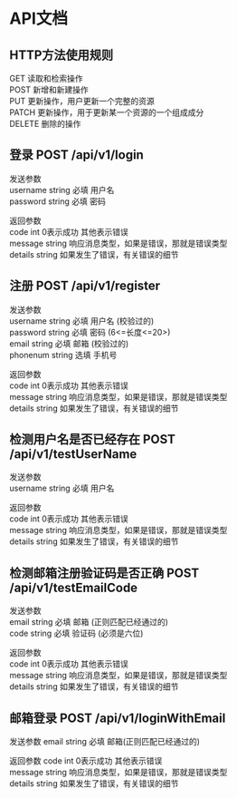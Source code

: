 # API文档

## HTTP方法使用规则  
GET     读取和检索操作  
POST    新增和新建操作  
PUT     更新操作，用户更新一个完整的资源  
PATCH   更新操作，用于更新某一个资源的一个组成成分    
DELETE  删除的操作  

## 登录 POST /api/v1/login
发送参数    
username string 必填   用户名          
password string 必填   密码  

返回参数  
code    int    0表示成功 其他表示错误  
message string 响应消息类型，如果是错误，那就是错误类型  
details string 如果发生了错误，有关错误的细节  

## 注册 POST /api/v1/register
发送参数  
username string 必填 用户名  (校验过的)  
password string 必填 密码    (6<=长度<=20>)  
email    string 必填 邮箱    (校验过的)  
phonenum string 选填 手机号     

返回参数  
code    int    0表示成功 其他表示错误  
message string 响应消息类型，如果是错误，那就是错误类型  
details string 如果发生了错误，有关错误的细节  

## 检测用户名是否已经存在 POST /api/v1/testUserName
发送参数  
username string 必填 用户名

返回参数  
code    int    0表示成功 其他表示错误  
message string 响应消息类型，如果是错误，那就是错误类型  
details string 如果发生了错误，有关错误的细节  

## 检测邮箱注册验证码是否正确 POST /api/v1/testEmailCode
发送参数  
email string 必填 邮箱 (正则匹配已经通过的)  
code  string 必填 验证码 (必须是六位)  

返回参数  
code    int    0表示成功 其他表示错误   
message string 响应消息类型，如果是错误，那就是错误类型    
details string 如果发生了错误，有关错误的细节


## 邮箱登录 POST /api/v1/loginWithEmail
发送参数
email string 必填 邮箱(正则匹配已经通过的)

返回参数
code    int    0表示成功 其他表示错误   
message string 响应消息类型，如果是错误，那就是错误类型    
details string 如果发生了错误，有关错误的细节
